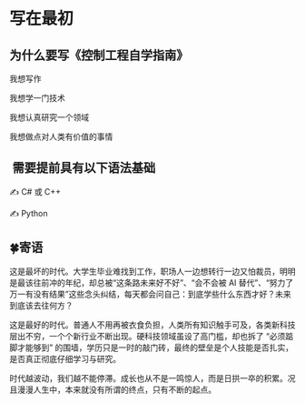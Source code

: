 # 写在最初

## 为什么要写《控制工程自学指南》

我想写作

我想学一门技术

我想认真研究一个领域

我想做点对人类有价值的事情

##  需要提前具有以下语法基础 

✍️ C# 或 C++

✍️ Python

## 🍀寄语

这是最坏的时代。大学生毕业难找到工作，职场人一边想转行一边又怕裁员，明明是最该往前冲的年纪，却总被“这条路未来好不好”、“会不会被 AI 替代”、“努力了万一有没有结果”这些念头纠结，每天都会问自己：到底学些什么东西才好？未来到底该去往何方？

这是最好的时代。普通人不用再被衣食负担，人类所有知识触手可及，各类新科技层出不穷，一个个新行业不断出现。硬科技领域虽设了高门槛，却也拆了 “必须踮脚才能够到” 的围墙，学历只是一时的敲门砖，最终的壁垒是个人技能是否扎实，是否真正彻底仔细学习与研究。

时代越波动，我们越不能停滞。成长也从不是一鸣惊人，而是日拱一卒的积累。况且漫漫人生中，本来就没有所谓的终点，只有不断的起点。
